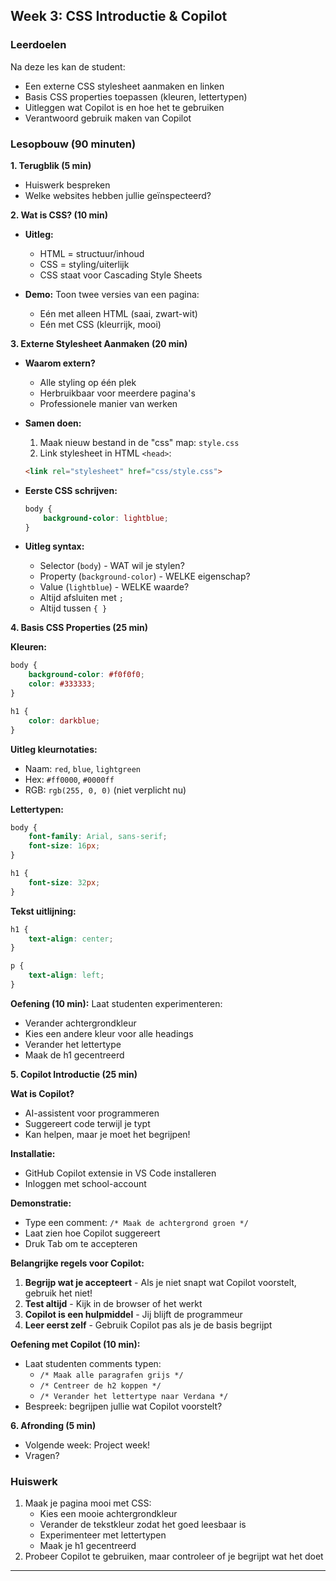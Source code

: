 ## Week 3: CSS Introductie & Copilot

### Leerdoelen
Na deze les kan de student:
- Een externe CSS stylesheet aanmaken en linken
- Basis CSS properties toepassen (kleuren, lettertypen)
- Uitleggen wat Copilot is en hoe het te gebruiken
- Verantwoord gebruik maken van Copilot

### Lesopbouw (90 minuten)

**1. Terugblik (5 min)**
- Huiswerk bespreken
- Welke websites hebben jullie geïnspecteerd?

**2. Wat is CSS? (10 min)**
- **Uitleg:**
  - HTML = structuur/inhoud
  - CSS = styling/uiterlijk
  - CSS staat voor Cascading Style Sheets

- **Demo:** Toon twee versies van een pagina:
  - Eén met alleen HTML (saai, zwart-wit)
  - Eén met CSS (kleurrijk, mooi)

**3. Externe Stylesheet Aanmaken (20 min)**
- **Waarom extern?**
  - Alle styling op één plek
  - Herbruikbaar voor meerdere pagina's
  - Professionele manier van werken

- **Samen doen:**
  1. Maak nieuw bestand in de "css" map: `style.css`
  2. Link stylesheet in HTML `<head>`:
  ```html
  <link rel="stylesheet" href="css/style.css">
  ```

- **Eerste CSS schrijven:**
  ```css
  body {
      background-color: lightblue;
  }
  ```

- **Uitleg syntax:**
  - Selector (`body`) - WAT wil je stylen?
  - Property (`background-color`) - WELKE eigenschap?
  - Value (`lightblue`) - WELKE waarde?
  - Altijd afsluiten met `;`
  - Altijd tussen `{ }`

**4. Basis CSS Properties (25 min)**

**Kleuren:**
```css
body {
    background-color: #f0f0f0;
    color: #333333;
}

h1 {
    color: darkblue;
}
```

**Uitleg kleurnotaties:**
- Naam: `red`, `blue`, `lightgreen`
- Hex: `#ff0000`, `#0000ff`
- RGB: `rgb(255, 0, 0)` (niet verplicht nu)

**Lettertypen:**
```css
body {
    font-family: Arial, sans-serif;
    font-size: 16px;
}

h1 {
    font-size: 32px;
}
```

**Tekst uitlijning:**
```css
h1 {
    text-align: center;
}

p {
    text-align: left;
}
```

**Oefening (10 min):**
Laat studenten experimenteren:
- Verander achtergrondkleur
- Kies een andere kleur voor alle headings
- Verander het lettertype
- Maak de h1 gecentreerd

**5. Copilot Introductie (25 min)**

**Wat is Copilot?**
- AI-assistent voor programmeren
- Suggereert code terwijl je typt
- Kan helpen, maar je moet het begrijpen!

**Installatie:**
- GitHub Copilot extensie in VS Code installeren
- Inloggen met school-account

**Demonstratie:**
- Type een comment: `/* Maak de achtergrond groen */`
- Laat zien hoe Copilot suggereert
- Druk Tab om te accepteren

**Belangrijke regels voor Copilot:**
1. **Begrijp wat je accepteert** - Als je niet snapt wat Copilot voorstelt, gebruik het niet!
2. **Test altijd** - Kijk in de browser of het werkt
3. **Copilot is een hulpmiddel** - Jij blijft de programmeur
4. **Leer eerst zelf** - Gebruik Copilot pas als je de basis begrijpt

**Oefening met Copilot (10 min):**
- Laat studenten comments typen:
  - `/* Maak alle paragrafen grijs */`
  - `/* Centreer de h2 koppen */`
  - `/* Verander het lettertype naar Verdana */`
- Bespreek: begrijpen jullie wat Copilot voorstelt?

**6. Afronding (5 min)**
- Volgende week: Project week!
- Vragen?

### Huiswerk
1. Maak je pagina mooi met CSS:
   - Kies een mooie achtergrondkleur
   - Verander de tekstkleur zodat het goed leesbaar is
   - Experimenteer met lettertypen
   - Maak je h1 gecentreerd
2. Probeer Copilot te gebruiken, maar controleer of je begrijpt wat het doet

---

